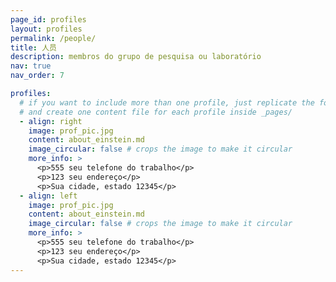 ```yaml
---
page_id: profiles
layout: profiles
permalink: /people/
title: 人员
description: membros do grupo de pesquisa ou laboratório
nav: true
nav_order: 7

profiles:
  # if you want to include more than one profile, just replicate the following block
  # and create one content file for each profile inside _pages/
  - align: right
    image: prof_pic.jpg
    content: about_einstein.md
    image_circular: false # crops the image to make it circular
    more_info: >
      <p>555 seu telefone do trabalho</p>
      <p>123 seu endereço</p>
      <p>Sua cidade, estado 12345</p>
  - align: left
    image: prof_pic.jpg
    content: about_einstein.md
    image_circular: false # crops the image to make it circular
    more_info: >
      <p>555 seu telefone do trabalho</p>
      <p>123 seu endereço</p>
      <p>Sua cidade, estado 12345</p>
---
```

